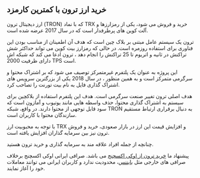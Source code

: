 

## خرید ارز ترون با کمترین کارمزد

ارز دیجیتال ترون (TRON) که با نماد TRX خرید و فروش می شود، یکی از رمزارزها و آلت کوین های پرطرفدار است که در سال 2017 عرضه شده است.

ترون یک سیستم عامل مبتنی بر بلاک چین است که هدف آن اطمینان از مناسب بودن این فناوری برای استفاده روزمره است. در حالی که رمزارز بیت کوین می تواند حداکثر شش تراکنش در ثانیه و اتریوم تا 25 تراکنش را انجام دهد ، ترون ادعا می کند که شبکه اش دارای ظرفیت 2000 TPS است.

این پروژه به عنوان یک پلتفرم غیرمتمرکز توصیف می شود که بر اشتراک محتوا و سرگرمی متمرکز است و به همین منظور ، در سال 2018 یکی از بزرگترین سرویس های اشتراک گذاری فایل به نام بیت تورنت را تصاحب کرد.

هدف اصلی ترون تغییر صنعت سرگرمی است. هدف این پلتفرم استفاده از بلاکچین برای سیستم به اشتراک گذاری محتوا، حذف واسطه هایی مانند یوتیوب و آمازون است که سود قابل توجهی از محتوا دارند. در واقع، شبکه TRON به دنبال برقراری ارتباط مستقیم سازندگان محتوا با کاربران است.

با توجه به محبوبیت ارز TRX و افزایش قیمت این ارز در بازار صعودی، خرید و فروش ترون نیز بین سرمایه گذاران افزایش یافته است.

چنانچه از جمله افراد علاقه مند به سرمایه گذاری و خرید ترون هستید.

پیشنهاد ما [خرید ترون از اوکی اکسچنج](https://ok-ex.io/buy-and-sell/TRX/) می باشد. صرافی ایرانی اوکی اکسچنج برخلاف صرافی های خارجی مثل [بایننس](https://www.binance.com/en-GB)، محدودیت ندارد و کاربران ایرانی می توانند معاملات خود را آغاز نمایند.
